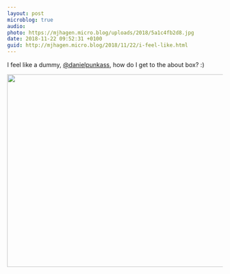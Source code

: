 ```yaml
---
layout: post
microblog: true
audio: 
photo: https://mjhagen.micro.blog/uploads/2018/5a1c4fb2d8.jpg
date: 2018-11-22 09:52:31 +0100
guid: http://mjhagen.micro.blog/2018/11/22/i-feel-like.html
---
```

I feel like a dummy, [@danielpunkass](https://micro.blog/danielpunkass), how do I get to the about box? :)

<img src="https://mjhagen.micro.blog/uploads/2018/5a1c4fb2d8.jpg" width="600" height="450" />
